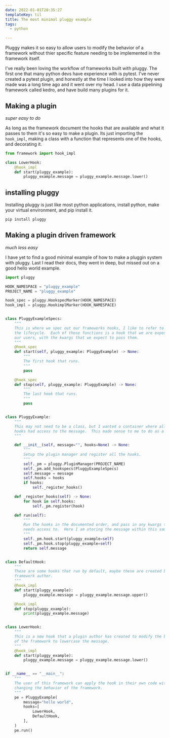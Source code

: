 ```yaml
---
date: 2022-01-01T20:35:27
templateKey: til
title: The most minimal pluggy example
tags:
  - python

---
```


Pluggy makes it so easy to allow users to modify the behavior of a framework
without thier specific feature needing to be implemented in the framework
itself.

I've really been loving the workflow of frameworks built with pluggy.  The first
one that many python devs have experience with is pytest.  I've never created a
pytest plugin, and honestly at the time I looked into how they were made was a
long time ago and it went over my head.  I use a data pipelining framework
called kedro, and have build many plugins for it.

## Making a plugin
_super easy to do_

As long as the framework document the hooks that are available and what it
passes to them it's so easy to make a plugin.  Its just importing the
`hook_impl`, making a class with a function that represents one of the hooks,
and decorating it.

``` python
from framework import hook_impl

class LowerHook:
    @hook_impl
    def start(pluggy_example):
        pluggy_example.message = pluggy_example.message.lower()
```

## installing pluggy

Installing pluggy is just like most python applications, install python, make
your virtual environment, and pip install it.

``` bash
pip install pluggy
```

## Making a plugin driven framework
_much less easy_

I have yet to find a good minimal example of how to make a pluggin system with
pluggy.  Last I read their docs, they went in deep, but missed out on a good
hello world example.

``` python
import pluggy

HOOK_NAMESPACE = "pluggy_example"
PROJECT_NAME = "pluggy_example"

hook_spec = pluggy.HookspecMarker(HOOK_NAMESPACE)
hook_impl = pluggy.HookimplMarker(HOOK_NAMESPACE)


class PluggyExampleSpecs:
    """
    This is where we spec out our frameworks hooks, I like to refer to them as
    the lifecycle.  Each of these functions is a hook that we are exposing to
    our users, with the kwargs that we expect to pass them.
    """
    @hook_spec
    def start(self, pluggy_example: PluggyExample) -> None:
        """
        The first hook that runs.
        """
        pass

    @hook_spec
    def stop(self, pluggy_example: PluggyExample) -> None:
        """
        The last hook that runs.
        """
        pass


class PluggyExample:
    """
    This may not need to be a class, but I wanted a container where all the
    hooks had access to the message.  This made sense to me to do as a class.
    """

    def __init__(self, message="", hooks=None) -> None:
        """
        Setup the plugin manager and register all the hooks.
        """
        self._pm = pluggy.PluginManager(PROJECT_NAME)
        self._pm.add_hookspecs(PluggyExampleSpecs)
        self.message = message
        self.hooks = hooks
        if hooks:
            self._register_hooks()

    def _register_hooks(self) -> None:
        for hook in self.hooks:
            self._pm.register(hook)

    def run(self):
        """
        Run the hooks in the documented order, and pass in any kwargs the hook
        needs access to.  Here I am storing the message within this same class.
        """
        self._pm.hook.start(pluggy_example=self)
        self._pm.hook.stop(pluggy_example=self)
        return self.message


class DefaultHook:
    """
    These are some hooks that run by default, maybe these are created by the
    framework author.
    """
    @hook_impl
    def start(pluggy_example):
        pluggy_example.message = pluggy_example.message.upper()

    @hook_impl
    def stop(pluggy_example):
        print(pluggy_example.message)


class LowerHook:
    """
    This is a new hook that a plugin author has created to modify the behavior
    of the framework to lowercase the message.
    """
    @hook_impl
    def start(pluggy_example):
        pluggy_example.message = pluggy_example.message.lower()


if __name__ == "__main__":
    """
    The user of this framework can apply the hook in their own code without
    changing the behavior of the framework.
    """
    pe = PluggyExample(
        message="hello world",
        hooks=[
            LowerHook,
            DefaultHook,
        ],
    )
    pe.run()
```
